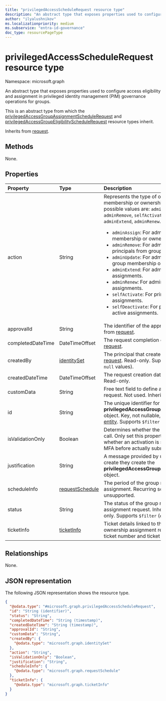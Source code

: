 ```yaml
---
title: "privilegedAccessScheduleRequest resource type"
description: "An abstract type that exposes properties used to configure access eligibility and assignment in privileged identity management (PIM) governance operations for groups."
author: "ilyalushnikov"
ms.localizationpriority: medium
ms.subservice: "entra-id-governance"
doc_type: resourcePageType
---
```


# privilegedAccessScheduleRequest resource type

Namespace: microsoft.graph

An abstract type that exposes properties used to configure access eligibility and assignment in privileged identity management (PIM) governance operations for groups.

This is an abstract type from which the [privilegedAccessGroupAssignmentScheduleRequest](privilegedaccessgroupassignmentschedulerequest.md) and [privilegedAccessGroupEligibilityScheduleRequest](privilegedaccessgroupeligibilityschedulerequest.md) resource types inherit.

Inherits from [request](../resources/request.md).

## Methods
None.

## Properties
|Property|Type|Description|
|:---|:---|:---|
|action|String|Represents the type of operation on the group membership or ownership assignment request. The possible values are: `adminAssign`, `adminUpdate`, `adminRemove`, `selfActivate`, `selfDeactivate`, `adminExtend`, `adminRenew`. <br/><ul><li>`adminAssign`: For administrators to assign group membership or ownership to principals.</li><li>`adminRemove`: For administrators to remove principals from group membership or ownership.</li><li> `adminUpdate`: For administrators to change existing group membership or ownership assignments.</li><li>`adminExtend`: For administrators to extend expiring assignments.</li><li>`adminRenew`: For administrators to renew expired assignments.</li><li>`selfActivate`: For principals to activate their assignments.</li><li>`selfDeactivate`: For principals to deactivate their active assignments.</li></ul>|
|approvalId|String|The identifier of the approval of the request. Inherited from [request](../resources/request.md).|
|completedDateTime|DateTimeOffset|The request completion date time. Inherited from [request](../resources/request.md).|
|createdBy|[identitySet](../resources/identityset.md)|The principal that created this request. Inherited from [request](../resources/request.md). Read-only. Supports `$filter` (`eq`, `ne`, and on `null` values).|
|createdDateTime|DateTimeOffset|The request creation date time. Inherited from [request](../resources/request.md). Read-only.|
|customData|String|Free text field to define any custom data for the request. Not used. Inherited from [request](../resources/request.md).|
|id|String|The unique identifier for the **privilegedAccessGroupAssignmentScheduleRequest** object. Key, not nullable, Read-only. Inherited from [entity](../resources/entity.md). Supports `$filter` (`eq`, `ne`).|
|isValidationOnly|Boolean|Determines whether the call is a validation or an actual call. Only set this property if you want to check whether an activation is subject to additional rules like MFA before actually submitting the request.|
|justification|String|A message provided by users and administrators when create they create the **privilegedAccessGroupAssignmentScheduleRequest** object.|
|scheduleInfo|[requestSchedule](../resources/requestschedule.md)|The period of the group membership or ownership assignment. Recurring schedules are currently unsupported.|
|status|String|The status of the group membership or ownership assignment request. Inherited from [request](../resources/request.md). Read-only. Supports `$filter` (`eq`, `ne`).|
|ticketInfo|[ticketInfo](../resources/ticketinfo.md)|Ticket details linked to the group membership or ownership assignment request including details of the ticket number and ticket system.|

## Relationships
None.

## JSON representation
The following JSON representation shows the resource type.
<!-- {
  "blockType": "resource",
  "keyProperty": "id",
  "@odata.type": "microsoft.graph.privilegedAccessScheduleRequest",
  "baseType": "microsoft.graph.request",
  "openType": false
}
-->
``` json
{
  "@odata.type": "#microsoft.graph.privilegedAccessScheduleRequest",
  "id": "String (identifier)",
  "status": "String",
  "completedDateTime": "String (timestamp)",
  "createdDateTime": "String (timestamp)",
  "approvalId": "String",
  "customData": "String",
  "createdBy": {
    "@odata.type": "microsoft.graph.identitySet"
  },
  "action": "String",
  "isValidationOnly": "Boolean",
  "justification": "String",
  "scheduleInfo": {
    "@odata.type": "microsoft.graph.requestSchedule"
  },
  "ticketInfo": {
    "@odata.type": "microsoft.graph.ticketInfo"
  }
}
```

